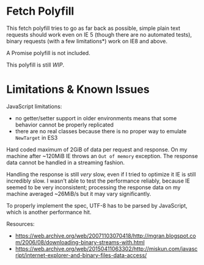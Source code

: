 # Fetch Polyfill
This fetch polyfill tries to go as far back as possible, simple plain text
requests should work even on IE 5 (though there are no automated tests),
binary requests (with a few limitations*) work on IE8 and above.

A Promise polyfill is not included.

This polyfill is still *WIP*.

# Limitations & Known Issues
JavaScript limitations:
 - no getter/setter support in older environments means that some behavior cannot be properly replicated
 - there are no real classes because there is no proper way to emulate `NewTarget` in ES3

Hard coded maximum of 2GiB of data per request and response. On my machine after
~120MiB IE throws an `Out of memory` exception.
The response data cannot be handled in a streaming fashion.

Handling the response is still *very* slow, even if I tried to optimize it IE is still
incredibly slow. I wasn't able to test the performance reliably, because IE
seemed to be very inconsistent; processing the response data on my machine
averaged ~26MiB/s but it may vary significantly.

To properly implement the spec, UTF-8 has to be parsed by JavaScript, which
is another performance hit.

Resources:
 - https://web.archive.org/web/20071103070418/http://mgran.blogspot.com/2006/08/downloading-binary-streams-with.html
 - https://web.archive.org/web/20150411063302/http://miskun.com/javascript/internet-explorer-and-binary-files-data-access/
